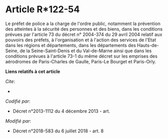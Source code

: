 # Article R*122-54 

Le préfet de police a la charge de l'ordre public, notamment la prévention des atteintes à la sécurité des personnes et des
biens, dans les conditions prévues par l'article 73 du décret n° 2004-374 du 29 avril 2004 relatif aux pouvoirs des préfets,
à l'organisation et à l'action des services de l'Etat dans les régions et départements, dans les départements des Hauts-de-
Seine, de la Seine-Saint-Denis et du Val-de-Marne ainsi que dans les conditions prévues à l'article 73-1 du même décret sur
les emprises des aérodromes de Paris-Charles de Gaulle, Paris-Le Bourget et Paris-Orly.

**Liens relatifs à cet article**

_Cite_:

  - 

_Codifié par_:

  - Décret n°2013-1112 du 4 décembre 2013 - art.

_Modifié par_:

  - Décret n°2018-583 du 6 juillet 2018 - art. 8
